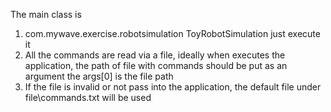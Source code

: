 The main class is 
1. com.mywave.exercise.robotsimulation ToyRobotSimulation just execute it
2. All the commands are read via a file, ideally when executes the application, the path of file with commands should be put as an argument the args[0] is the file path 
3. If the file is invalid or not pass into the application, the default file under file\commands.txt will be used
